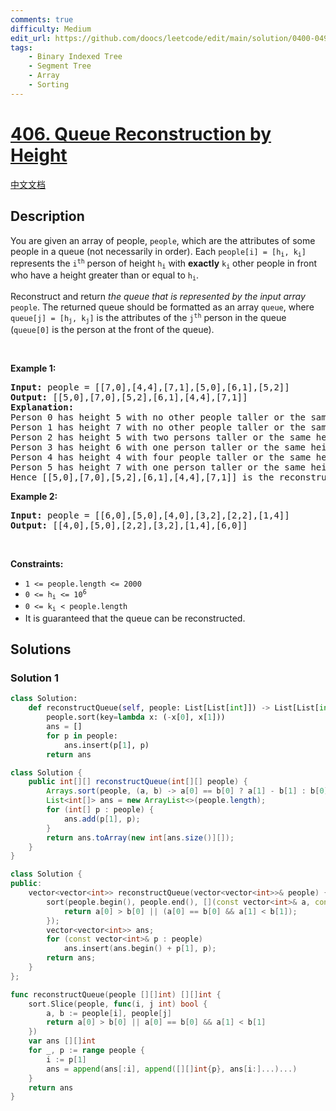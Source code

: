 ```yaml
---
comments: true
difficulty: Medium
edit_url: https://github.com/doocs/leetcode/edit/main/solution/0400-0499/0406.Queue%20Reconstruction%20by%20Height/README_EN.md
tags:
    - Binary Indexed Tree
    - Segment Tree
    - Array
    - Sorting
---
```


<!-- problem:start -->

# [406. Queue Reconstruction by Height](https://leetcode.com/problems/queue-reconstruction-by-height)

[中文文档](/solution/0400-0499/0406.Queue%20Reconstruction%20by%20Height/README.md)

## Description

<p>You are given an array of people, <code>people</code>, which are the attributes of some people in a queue (not necessarily in order). Each <code>people[i] = [h<sub>i</sub>, k<sub>i</sub>]</code> represents the <code>i<sup>th</sup></code> person of height <code>h<sub>i</sub></code> with <strong>exactly</strong> <code>k<sub>i</sub></code> other people in front who have a height greater than or equal to <code>h<sub>i</sub></code>.</p>

<p>Reconstruct and return <em>the queue that is represented by the input array </em><code>people</code>. The returned queue should be formatted as an array <code>queue</code>, where <code>queue[j] = [h<sub>j</sub>, k<sub>j</sub>]</code> is the attributes of the <code>j<sup>th</sup></code> person in the queue (<code>queue[0]</code> is the person at the front of the queue).</p>

<p>&nbsp;</p>
<p><strong class="example">Example 1:</strong></p>

<pre>
<strong>Input:</strong> people = [[7,0],[4,4],[7,1],[5,0],[6,1],[5,2]]
<strong>Output:</strong> [[5,0],[7,0],[5,2],[6,1],[4,4],[7,1]]
<strong>Explanation:</strong>
Person 0 has height 5 with no other people taller or the same height in front.
Person 1 has height 7 with no other people taller or the same height in front.
Person 2 has height 5 with two persons taller or the same height in front, which is person 0 and 1.
Person 3 has height 6 with one person taller or the same height in front, which is person 1.
Person 4 has height 4 with four people taller or the same height in front, which are people 0, 1, 2, and 3.
Person 5 has height 7 with one person taller or the same height in front, which is person 1.
Hence [[5,0],[7,0],[5,2],[6,1],[4,4],[7,1]] is the reconstructed queue.
</pre>

<p><strong class="example">Example 2:</strong></p>

<pre>
<strong>Input:</strong> people = [[6,0],[5,0],[4,0],[3,2],[2,2],[1,4]]
<strong>Output:</strong> [[4,0],[5,0],[2,2],[3,2],[1,4],[6,0]]
</pre>

<p>&nbsp;</p>
<p><strong>Constraints:</strong></p>

<ul>
	<li><code>1 &lt;= people.length &lt;= 2000</code></li>
	<li><code>0 &lt;= h<sub>i</sub> &lt;= 10<sup>6</sup></code></li>
	<li><code>0 &lt;= k<sub>i</sub> &lt; people.length</code></li>
	<li>It is guaranteed that the queue can be reconstructed.</li>
</ul>

## Solutions

<!-- solution:start -->

### Solution 1

<!-- tabs:start -->

```python
class Solution:
    def reconstructQueue(self, people: List[List[int]]) -> List[List[int]]:
        people.sort(key=lambda x: (-x[0], x[1]))
        ans = []
        for p in people:
            ans.insert(p[1], p)
        return ans
```

```java
class Solution {
    public int[][] reconstructQueue(int[][] people) {
        Arrays.sort(people, (a, b) -> a[0] == b[0] ? a[1] - b[1] : b[0] - a[0]);
        List<int[]> ans = new ArrayList<>(people.length);
        for (int[] p : people) {
            ans.add(p[1], p);
        }
        return ans.toArray(new int[ans.size()][]);
    }
}
```

```cpp
class Solution {
public:
    vector<vector<int>> reconstructQueue(vector<vector<int>>& people) {
        sort(people.begin(), people.end(), [](const vector<int>& a, const vector<int>& b) {
            return a[0] > b[0] || (a[0] == b[0] && a[1] < b[1]);
        });
        vector<vector<int>> ans;
        for (const vector<int>& p : people)
            ans.insert(ans.begin() + p[1], p);
        return ans;
    }
};
```

```go
func reconstructQueue(people [][]int) [][]int {
	sort.Slice(people, func(i, j int) bool {
		a, b := people[i], people[j]
		return a[0] > b[0] || a[0] == b[0] && a[1] < b[1]
	})
	var ans [][]int
	for _, p := range people {
		i := p[1]
		ans = append(ans[:i], append([][]int{p}, ans[i:]...)...)
	}
	return ans
}
```

<!-- tabs:end -->

<!-- solution:end -->

<!-- problem:end -->
